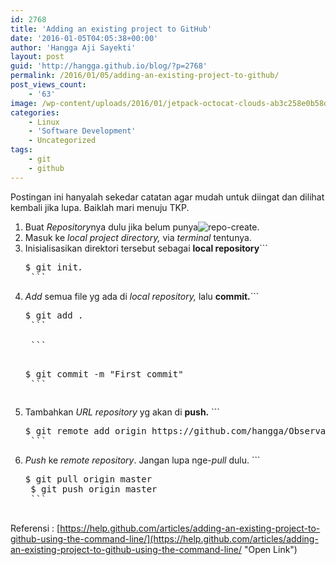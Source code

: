 ```yaml
---
id: 2768
title: 'Adding an existing project to GitHub'
date: '2016-01-05T04:05:38+00:00'
author: 'Hangga Aji Sayekti'
layout: post
guid: 'http://hangga.github.io/blog/?p=2768'
permalink: /2016/01/05/adding-an-existing-project-to-github/
post_views_count:
    - '63'
image: /wp-content/uploads/2016/01/jetpack-octocat-clouds-ab3c258e0b58dc8354ebb57139827a23dcf3849d14ee8c6795a67a7bcfde9fb4.jpg
categories:
    - Linux
    - 'Software Development'
    - Uncategorized
tags:
    - git
    - github
---
```


Postingan ini hanyalah sekedar catatan agar mudah untuk diingat dan dilihat kembali jika lupa. Baiklah mari menuju TKP.

1. Buat *Repository*nya dulu jika belum punya![repo-create](http://hangga.github.io/blog/wp-content/uploads/2016/01/repo-create.png).
2. Masuk ke *local project directory,* via *terminal* tentunya.
3. Inisialisasikan direktori tersebut sebagai **local repository**```
    <pre class="lang:sh decode:true">$ git init<em>.</em>
    ```
4. *Add* semua file yg ada di *local repository,* lalu **commit.**```
    <pre class="lang:default decode:true">$ git add .
    ```
    
    ```
    <pre class="lang:default decode:true">$ git commit -m "First commit"
    ```
5. Tambahkan *URL repository* yg akan di **push.** ```
    <pre class="lang:default decode:true ">$ git remote add origin https://github.com/hangga/ObservableSample.git
    ```
6. *Push* ke *remote repository*. Jangan lupa nge-*pull* dulu. ```
    <pre class="lang:default decode:true">$ git pull origin master
    $ git push origin master
    ```

Referensi : [https://help.github.com/articles/adding-an-existing-project-to-github-using-the-command-line/](https://help.github.com/articles/adding-an-existing-project-to-github-using-the-command-line/ "Open Link")